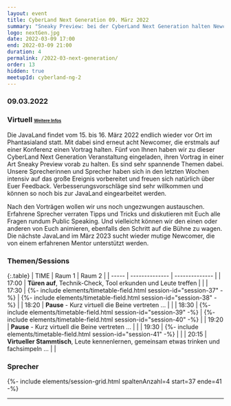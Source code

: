 ```yaml
---
layout: event
title: CyberLand Next Generation 09. März 2022
summary: "Sneaky Preview: bei der CyberLand Next Generation halten Newcomer der JavaLand 2022 erstmals ihren Vortrag und freuen sich über Euer Feedback."
logo: nextGen.jpg
date: 2022-03-09 17:00
end: 2022-03-09 21:00
duration: 4
permalink: /2022-03-next-generation/
order: 13
hidden: true
meetupId: cyberland-ng-2
---
```


### <i class="fas fa-lg fa-calendar"></i> 09.03.2022

### <i class="fas fa-lg fa-globe"></i> Virtuell <span style="font-size: 0.6em;">[<i class="fas fa-lg fa-link"></i> Weitere Infos](#-wichtige-informationen)</span>

Die JavaLand findet vom 15. bis 16. März 2022 endlich wieder vor Ort im Phantasialand statt. Mit dabei sind erneut acht Newcomer, die erstmals auf einer Konferenz einen Vortrag halten. Fünf von Ihnen haben wir zu dieser CyberLand Next Generation Veranstaltung eingeladen, ihren Vortrag in einer Art Sneaky Preview vorab zu halten. Es sind sehr spannende Themen dabei. Unsere Sprecherinnen und Sprecher haben sich in den letzten Wochen intensiv auf das große Ereignis vorbereitet und freuen sich natürlich über Euer Feedback. Verbesserungsvorschläge sind sehr willkommen und können so noch bis zur JavaLand eingearbeitet werden.

Nach den Vorträgen wollen wir uns noch ungezwungen austauschen. Erfahrene Sprecher verraten Tipps und Tricks und diskutieren mit Euch alle Fragen rundum Public Speaking. Und vielleicht können wir den einen oder anderen von Euch animieren, ebenfalls den Schritt auf die Bühne zu wagen. Die nächste JavaLand im März 2023 sucht wieder mutige Newcomer, die von einem erfahrenen Mentor unterstützt werden.

### Themen/Sessions  

{:.table}
| TIME  | Raum 1 | Raum 2 |
| ----- | -------------- | -------------- |
| 17:00 | __Türen auf__, Technik-Check, Tool erkunden und Leute treffen | |
| 17:30 | {%- include elements/timetable-field.html session-id="session-37" -%} | {%- include elements/timetable-field.html session-id="session-38" -%} |
| 18:20 | __Pause__ - Kurz virtuell die Beine vertreten ... | |
| 18:30 | {%- include elements/timetable-field.html session-id="session-39" -%} | {%- include elements/timetable-field.html session-id="session-40" -%} |
| 19:20 | __Pause__ - Kurz virtuell die Beine vertreten ... | |
| 19:30 | {%- include elements/timetable-field.html session-id="session-41" -%} | |
| 20:15 | __Virtueller Stammtisch__, Leute kennenlernen, gemeinsam etwas trinken und fachsimpeln ... | |

### <i class="fas fa-user"></i> Sprecher

{%- include elements/session-grid.html spaltenAnzahl=4 start=37 ende=41 -%}

<hr />

